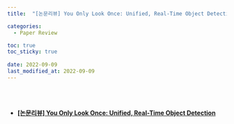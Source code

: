 ```yaml
---
title:  "[논문리뷰] You Only Look Once: Unified, Real-Time Object Detection"

categories:
  - Paper Review

toc: true
toc_sticky: true
 
date: 2022-09-09
last_modified_at: 2022-09-09
---
```


<br/><br/>


- [**[논문리뷰] You Only Look Once: Unified, Real-Time Object Detection**](https://scratched-rayon-d71.notion.site/You-Only-Look-Once-Unified-Real-Time-Object-Detection-2d3eec38f823407a8abd344bb02c7204)
